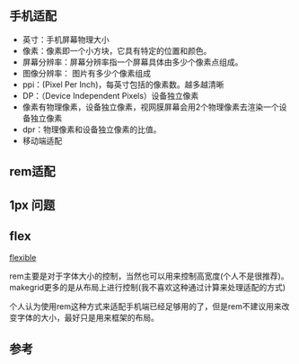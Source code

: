 ## 手机适配
* 英寸：手机屏幕物理大小
* 像素：像素即一个小方块，它具有特定的位置和颜色。
* 屏幕分辨率：屏幕分辨率指一个屏幕具体由多少个像素点组成。
* 图像分辨率： 图片有多少个像素组成
* ppi：(Pixel Per Inch)，每英寸包括的像素数。越多越清晰
* DP：（Device Independent Pixels）设备独立像素
* 像素有物理像素，设备独立像素，视网膜屏幕会用2个物理像素去渲染一个设备独立像素
* dpr：物理像素和设备独立像素的比值。
* 移动端适配

## rem适配

## 1px 问题

## flex
[flexible](https://github.com/amfe/lib-flexible)

rem主要是对于字体大小的控制，当然也可以用来控制高宽度(个人不是很推荐)。
makegrid更多的是从布局上进行控制(我不喜欢这种通过计算来处理适配的方式)

个人认为使用rem这种方式来适配手机端已经足够用的了，但是rem不建议用来改变字体的大小，最好只是用来框架的布局。
## 参考
